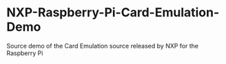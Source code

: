 # NXP-Raspberry-Pi-Card-Emulation-Demo
Source demo of the Card Emulation source released by NXP for the Raspberry Pi
